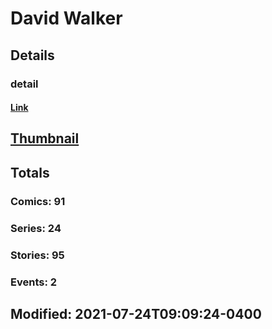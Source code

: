 # David  Walker 
## Details
### detail
#### [Link](http://marvel.com/comics/creators/12711/david_walker?utm_campaign=apiRef&utm_source=225578a89fc76f3d20fbffda5d17a88d)
## [Thumbnail](http://i.annihil.us/u/prod/marvel/i/mg/b/40/image_not_available.jpg)
## Totals
### Comics: 91
### Series: 24
### Stories: 95
### Events: 2
## Modified: 2021-07-24T09:09:24-0400